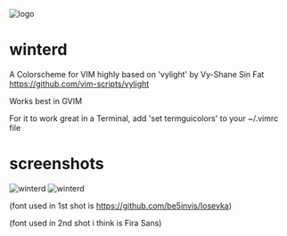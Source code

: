 ![logo](https://github.com/smurfd/winterd/blob/master/screenshots/winterd_logo.png?raw=true)
# winterd

A Colorscheme for VIM highly based on 'vylight' by Vy-Shane Sin Fat 
https://github.com/vim-scripts/vylight

Works best in GVIM 

For it to work great in a Terminal, 
add 'set termguicolors' to your ~/.vimrc file

# screenshots
![winterd](https://github.com/smurfd/winterd/blob/master/screenshots/winterd180827.png?raw=true)
![winterd](https://github.com/smurfd/winterd/blob/master/screenshots/winterd_screenshot.png?raw=true)

(font used in 1st shot is https://github.com/be5invis/Iosevka)

(font used in 2nd shot i think is Fira Sans)
